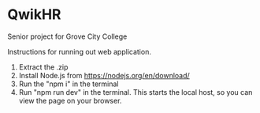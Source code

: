 # QwikHR
Senior project for Grove City College


Instructions for running out web application.

1. Extract the .zip
2. Install Node.js from https://nodejs.org/en/download/
3. Run the "npm i" in the terminal
4. Run "npm run dev" in the terminal. This starts the local host, so you can view the page on your browser. 
